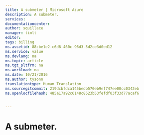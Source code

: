 ```yaml
---
title: A submeter | Microsoft Azure
description: A submeter.
services: 
documentationcenter: 
author: squillace
manager: timlt
editor: 
tags: billing
ms.assetid: 88cbe1e2-c6d6-460c-96d3-5d2ce3d0ed12
ms.service: value
ms.devlang: na
ms.topic: article
ms.tgt_pltfrm: na
ms.workload: na
ms.date: 10/21/2016
ms.author: tysonn
translationtype: Human Translation
ms.sourcegitcommit: 219dcbfdca145bedb570eb9ef747ee00cc0342eb
ms.openlocfilehash: 485a17a92c6148c8523b53fefdf03f33d77acaf6


---
```

# <a name="to-be-submitted"></a>A submeter.



<!--HONumber=Nov16_HO2-->



